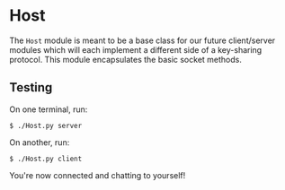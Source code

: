 # Host
The `Host` module is meant to be a base class for our future client/server modules which will each implement a different side of a key-sharing protocol. This module encapsulates the basic socket methods.

## Testing

On one terminal, run:
```
$ ./Host.py server
```

On another, run:
```
$ ./Host.py client
```

You're now connected and chatting to yourself!